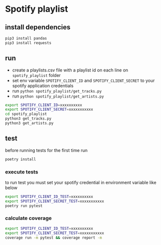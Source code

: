 # Spotify playlist

## install dependencies

```sh
pip3 install pandas
pip3 install requests
```

## run
- create a playlists.csv file with a playlist id on each line on `spotify_playlist` folder
- set env variable `SPOTIFY_CLIENT_ID` and `SPOTIFY_CLIENT_SECRET` to your spotify application credentials
- run `python spotify_playlist/get_tracks.py`
- run `python spotify_playlist/get_artists.py`

```sh
export SPOTIFY_CLIENT_ID=xxxxxxxxxx
export SPOTIFY_CLIENT_SECRET=xxxxxxxxxxx
cd spotify_playlist
python3 get_tracks.py
python3 get_artists.py
```
## test
before running tests for the first time run
```sh
poetry install
```

### execute tests
to run test you must set your spotify credential in environment variable like below

```sh
export SPOTIFY_CLIENT_ID_TEST=xxxxxxxxxx
export SPOTIFY_CLIENT_SECRET_TEST=xxxxxxxxxxx
poetry run pytest
```

### calculate coverage
```sh
export SPOTIFY_CLIENT_ID_TEST=xxxxxxxxxx
export SPOTIFY_CLIENT_SECRET_TEST=xxxxxxxxxxx
coverage run -m pytest && coverage report -m
```

